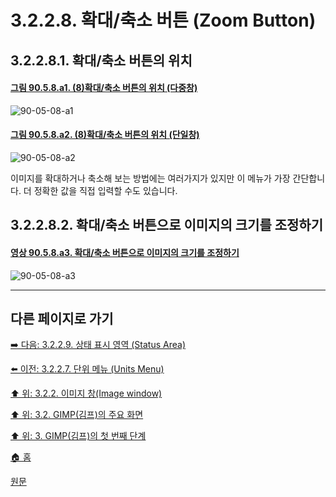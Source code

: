 # 3.2.2.8. 확대/축소 버튼 (Zoom Button)
## 3.2.2.8.1. 확대/축소 버튼의 위치

<a id="90-05-08-a1"></a>

#### [그림 90.5.8.a1. (8)확대/축소 버튼의 위치 (다중창)](./90-05-08-zoom_button.md#90-05-08-a1)
![90-05-08-a1](https://github.com/wonder13662/gimp/assets/15767104/7bcf7ccd-66db-44e0-8690-dc8da41ae968)

<a id="90-05-08-a2"></a>

#### [그림 90.5.8.a2. (8)확대/축소 버튼의 위치 (단일창)](./90-05-08-zoom_button.md#90-05-08-a2)
![90-05-08-a2](https://github.com/wonder13662/gimp/assets/15767104/9096f67c-b773-439d-8154-a17624d6c6d2)

이미지를 확대하거나 축소해 보는 방법에는 여러가지가 있지만 이 메뉴가 가장 간단합니다. 더 정확한 값을 직접 입력할 수도 있습니다.

## 3.2.2.8.2. 확대/축소 버튼으로 이미지의 크기를 조정하기

<a id="90-05-08-a3"></a>

#### [영상 90.5.8.a3. 확대/축소 버튼으로 이미지의 크기를 조정하기](./90-05-08-zoom_button.md#90-05-08-a3)
![90-05-08-a3](https://github.com/wonder13662/gimp/assets/15767104/a1fea92d-db44-4fa8-a7d6-ba5527d25498)

***

## 다른 페이지로 가기
[➡️ 다음: 3.2.2.9. 상태 표시 영역 (Status Area)](./03-02-02-09-status-area.md)

[⬅️ 이전: 3.2.2.7. 단위 메뉴 (Units Menu)](./03-02-02-07-units-menu.md)

[⬆️ 위: 3.2.2. 이미지 창(Image window)](./03-02-02-00-image-window.md)

[⬆️ 위: 3.2. GIMP(김프)의 주요 화면](./03-02-00-main-window.md)

[⬆️ 위: 3. GIMP(김프)의 첫 번째 단계](./03-00-first-step-with-gimp.md)

[🏠 홈](./00-home.md)

[원문](https://docs.gimp.org/2.10/ko/gimp-image-window.html)
